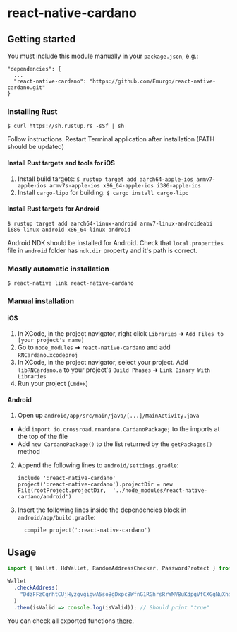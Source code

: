 
# react-native-cardano

## Getting started

You must include this module manually in your `package.json`, e.g.:

```
"dependencies": {
  ...
  "react-native-cardano": "https://github.com/Emurgo/react-native-cardano.git"
}
```

### Installing Rust

`$ curl https://sh.rustup.rs -sSf | sh`

Follow instructions. Restart Terminal application after installation (PATH should be updated)

#### Install Rust targets and tools for iOS

1. Install build targets: `$ rustup target add aarch64-apple-ios armv7-apple-ios armv7s-apple-ios x86_64-apple-ios i386-apple-ios`
2. Install `cargo-lipo` for building: `$ cargo install cargo-lipo`

#### Install Rust targets for Android

`$ rustup target add aarch64-linux-android armv7-linux-androideabi i686-linux-android x86_64-linux-android`

Android NDK should be installed for Android. Check that `local.properties` file in `android` folder has `ndk.dir` property and it's path is correct.

### Mostly automatic installation

`$ react-native link react-native-cardano`

### Manual installation

#### iOS

1. In XCode, in the project navigator, right click `Libraries` ➜ `Add Files to [your project's name]`
2. Go to `node_modules` ➜ `react-native-cardano` and add `RNCardano.xcodeproj`
3. In XCode, in the project navigator, select your project. Add `libRNCardano.a` to your project's `Build Phases` ➜ `Link Binary With Libraries`
4. Run your project (`Cmd+R`)

#### Android

1. Open up `android/app/src/main/java/[...]/MainActivity.java`
  - Add `import io.crossroad.rnardano.CardanoPackage;` to the imports at the top of the file
  - Add `new CardanoPackage()` to the list returned by the `getPackages()` method
2. Append the following lines to `android/settings.gradle`:
  	```
  	include ':react-native-cardano'
  	project(':react-native-cardano').projectDir = new File(rootProject.projectDir, 	'../node_modules/react-native-cardano/android')
  	```
3. Insert the following lines inside the dependencies block in `android/app/build.gradle`:
  	```
      compile project(':react-native-cardano')
  	```


## Usage
```javascript
import { Wallet, HdWallet, RandomAddressChecker, PasswordProtect } from 'react-native-cardano';

Wallet
  .checkAddress(
    "DdzFFzCqrhtCUjHyzgvgigwA5soBgDxpc8WfnG1RGhrsRrWMV8uKdpgVfCXGgNuXhdN4qxPMvRUtbUnWhPzxSdxJrWzPqACZeh6scCH5"
  )
  .then(isValid => console.log(isValid)); // Should print "true"
```

You can check all exported functions [there](index.d.ts).
